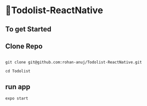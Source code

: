 # 📑Todolist-ReactNative


## To get Started 


## Clone Repo

```

git clone git@github.com:rohan-anuj/Todolist-ReactNative.git

```

```
cd Todolist
```

## run app

```
expo start
```


